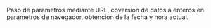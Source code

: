 Paso de parametros mediante URL, coversion de datos a enteros en parametros de navegador, obtencion de la fecha y hora actual.
